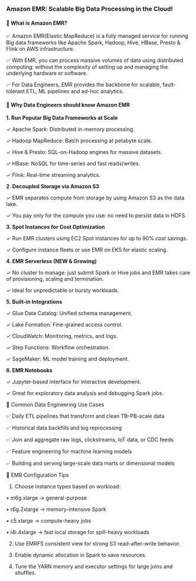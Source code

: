 ### **Amazon EMR:** Scalable Big Data Processing in the Cloud!

#### **📌 What is Amazon EMR?**
✅ Amazon EMR(Elastic MapReduce) is a fully managed service for running Big data frameworks like Apache Spark, Hadoop, Hive, HBase, Presto & Flink on AWS infrastructure.

✅ With EMR, you can process massive volumes of data using distributed computing: without the complexity of setting up and managing the underlying hardware or software.

✅ For Data Engineers, EMR provides the backbone for scalable, fault-tolerant ETL, ML pipelines and ad-hoc analytics.

#### **📌 Why Data Engineers should know Amazon EMR**

**1. Run Popular Big Data Frameworks at Scale**

✓ Apache Spark: Distributed in-memory processing.

✓ Hadoop MapReduce: Batch processing at petabyte scale.

✓ Hive & Presto: SQL-on-Hadoop engines for massive datasets.

✓ HBase: NoSQL for time-series and fast reads/writes.

✓ Flink: Real-time streaming analytics.

**2. Decoupled Storage via Amazon S3**

✓ EMR separates compute from storage by using Amazon S3 as the data lake.

✓ You pay only for the compute you use: no need to persist data in HDFS.

**3. Spot Instances for Cost Optimization**

✓ Run EMR clusters using EC2 Spot Instances for up to 90% cost savings.

✓ Configure instance fleets or use EMR on EKS for elastic scaling.

**4. EMR Serverless (NEW & Growing)**

✓ No cluster to manage: just submit Spark or Hive jobs and EMR takes care of provisioning, scaling and termination.

✓ Ideal for unpredictable or bursty workloads.

**5. Built-in Integrations**

✓ Glue Data Catalog: Unified schema management.

✓ Lake Formation: Fine-grained access control.

✓ CloudWatch: Monitoring, metrics, and logs.

✓ Step Functions: Workflow orchestration.

✓ SageMaker: ML model training and deployment.

**6. EMR Notebooks**

✓ Jupyter-based interface for interactive development.

✓ Great for exploratory data analysis and debugging Spark jobs.

📌 Common Data Engineering Use Cases

✅ Daily ETL pipelines that transform and clean TB–PB-scale data

✅ Historical data backfills and log reprocessing

✅ Join and aggregate raw logs, clickstreams, IoT data, or CDC feeds

✅ Feature engineering for machine learning models

✅ Building and serving large-scale data marts or dimensional models

📌 EMR Configuration Tips

1. Choose instance types based on workload:

 • m6g.xlarge → general-purpose

 • r6g.2xlarge → memory-intensive Spark

 • c5.xlarge → compute-heavy jobs

 • i4i.4xlarge → fast local storage for spill-heavy workloads

2. Use EMRFS consistent view for strong S3 read-after-write behavior.
 
3. Enable dynamic allocation in Spark to save resources.

4. Tune the YARN memory and executor settings for large joins and shuffles.

